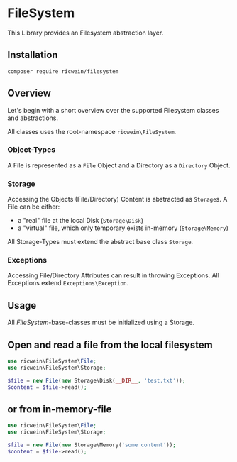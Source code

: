 # FileSystem

This Library provides an Filesystem abstraction layer.

## Installation

```shell
composer require ricwein/filesystem
```

## Overview

Let's begin with a short overview over the supported Filesystem classes and abstractions.

All classes uses the root-namespace `ricwein\FileSystem`.

### Object-Types

A File is represented as a `File` Object and a Directory as a `Directory` Object.

### Storage

Accessing the Objects (File/Directory) Content is abstracted as `Storage`s. A File can be either:

- a "real" file at the local Disk (`Storage\Disk`)
- a "virtual" file, which only temporary exists in-memory (`Storage\Memory`)

All Storage-Types must extend the abstract base class `Storage`.

### Exceptions

Accessing File/Directory Attributes can result in throwing Exceptions. All Exceptions extend `Exceptions\Exception`.

## Usage

All *FileSystem*-base-classes must be initialized using a Storage.

## Open and read a file from the local filesystem

```php
use ricwein\FileSystem\File;
use ricwein\FileSystem\Storage;

$file = new File(new Storage\Disk(__DIR__, 'test.txt'));
$content = $file->read();
```

## or from in-memory-file

```php
use ricwein\FileSystem\File;
use ricwein\FileSystem\Storage;

$file = new File(new Storage\Memory('some content'));
$content = $file->read();
```
